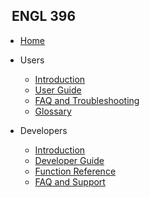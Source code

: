 <!-- _sidebar.md -->

## &nbsp; ENGL 396

* [Home](README.md)

* Users

  * [Introduction](docone.md)
  * [User Guide](doctwo.md)
  * [FAQ and Troubleshooting](docthree.md)
  * [Glossary]()
  
* Developers

  * [Introduction](DeveloperIntroduction.md)
  * [Developer Guide](DeveloperGuide.md)
  * [Function Reference]()
  * [FAQ and Support]()
